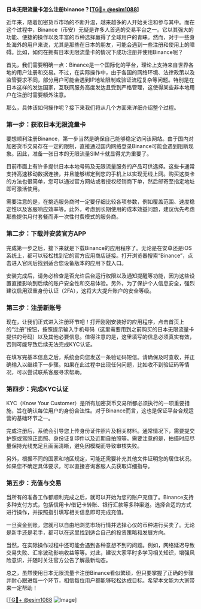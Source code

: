**日本无限流量卡怎么注册binance？[[TG💪+ @esim1088](https://t.me/s/esim1088)]**

近年来，随着加密货币市场的不断升温，越来越多的人开始关注和参与其中。而在这个过程中，Binance（币安）无疑是许多人首选的交易平台之一。它以其强大的功能、便捷的操作以及丰富的币种选择赢得了全球用户的青睐。然而，对于一些身处海外的用户来说，尤其是那些在日本的朋友，可能会遇到一些注册和使用上的障碍。比如，如何在拥有日本无限流量卡的情况下成功注册并使用Binance呢？

首先，我们需要明确一点：Binance是一个国际化的平台，理论上支持来自世界各地的用户注册和交易。不过，在实际操作中，由于各国的网络环境、法律政策以及监管要求不同，部分用户可能会遇到IP地址限制或验证流程复杂等问题。特别是在日本这样的发达国家，互联网服务高度发达且受到严格管理，这使得某些非本地用户在注册时需要额外注意。

那么，具体该如何操作呢？接下来我们将从几个方面来详细介绍整个过程。

### 第一步：获取日本无限流量卡

要想顺利注册Binance，第一步当然是确保自己能够稳定访问该网站。由于国内对加密货币交易存在一定的限制，直接通过国内网络登录Binance可能会遇到阻断现象。因此，准备一张日本的无限流量SIM卡就显得尤为重要了。

目前市面上有许多提供日本本地号码及无限流量服务的产品可供选择。这些卡通常支持高速移动数据连接，并且能够绑定到您的手机上以实现无线上网。购买这类卡的方法也很简单，您可以通过官方网站或者授权经销商下单，然后邮寄至指定地址即可激活使用。

需要注意的是，在挑选服务商时一定要仔细比较各项参数，例如覆盖范围、速度稳定性以及客服响应效率等。此外，考虑到长期使用的成本效益问题，建议优先考虑那些提供月付套餐而非一次性付费模式的服务商。

### 第二步：下载并安装官方APP

完成第一步之后，接下来就是下载Binance的应用程序了。无论是在安卓还是iOS系统上，都可以轻松找到它的官方应用商店链接。打开浏览器搜索“Binance”，点击进入官网后找到适合您设备版本的应用下载入口。

安装完成后，请务必检查是否允许后台运行权限以及通知提醒等功能，因为这些设置直接影响到后续的账户安全性和交易体验。另外，为了保护个人信息安全，强烈建议启用双重身份认证（2FA），这将大大提升账户的安全等级。

### 第三步：注册新账号

现在，让我们正式进入注册环节吧！打开刚刚安装好的应用程序，点击首页上的“注册”按钮，按照提示输入手机号码（这里需要用到之前购买的日本无限流量卡提供的号码）以及其他必要信息。值得注意的是，这里填写的信息必须真实有效，否则可能导致后续无法完成KYC认证。

在填写完基本信息之后，系统会向您发送一条验证码短信。请确保及时查收，并正确输入以继续下一步骤。如果在此过程中出现任何问题，比如收不到验证码等情况，可以尝试联系客服寻求帮助。

### 第四步：完成KYC认证

KYC（Know Your Customer）是所有加密货币交易所都必须执行的一项重要措施，旨在确认每位用户的身份合法性。对于Binance而言，这也是保证平台合规运营的基础环节之一。

完成注册后，系统会引导您上传身份证件照片及相关材料。通常情况下，需要提交护照或驾照正面照、身份证复印件以及近期自拍照等。需要注意的是，拍摄时应尽量保持光线充足且画面清晰，避免因模糊而导致审核失败。

另外，根据不同的国家和地区规定，可能还需要补充其他文件证明您的居住状况。如果您不确定具体要求，可以直接咨询客服人员获取详细指导。

### 第五步：充值与交易

当所有的准备工作都顺利完成之后，就可以开始为您的账户充值了。Binance支持多种支付方式，包括信用卡/借记卡转账、银行汇款等多种渠道。选择合适的方式进行操作，并按照指引填写相关信息即可完成充值。

一旦资金到账，您就可以自由地浏览市场行情并选择心仪的币种进行买卖了。无论是新手还是老手，都可以在这里找到适合自己的投资策略和发展方向。

当然，在实际操作过程中还可能会遇到各种意想不到的问题。例如，网络延迟导致交易失败、汇率波动影响收益等等。对此，建议大家平时多学习相关知识，增强风险意识，并随时关注官方公告了解最新动态。

总之，虽然使用日本无限流量卡注册Binance看似繁琐，但只要掌握了正确的步骤并耐心跟进每一个环节，相信每位用户都能够轻松达成目标。希望本文能为大家带来一定帮助！

[[TG💪+ @esim1088](https://t.me/s/esim1088) ![Image](https://i.postimg.cc/4NQfJmqS/Snipaste-2025-05-13-00-14-12.png)]